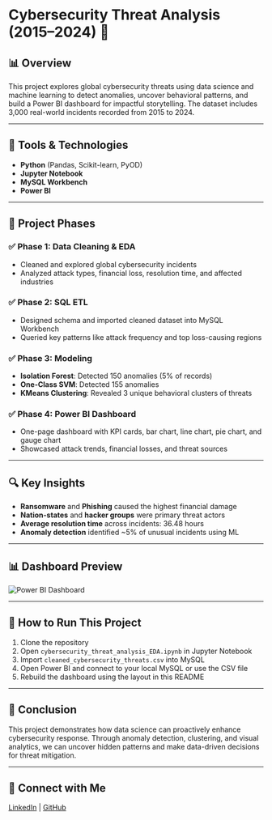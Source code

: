 # Cybersecurity Threat Analysis (2015–2024) 🔐

## 📊 Overview
This project explores global cybersecurity threats using data science and machine learning to detect anomalies, uncover behavioral patterns, and build a Power BI dashboard for impactful storytelling. The dataset includes 3,000 real-world incidents recorded from 2015 to 2024.

---

## 🧰 Tools & Technologies
- **Python** (Pandas, Scikit-learn, PyOD)
- **Jupyter Notebook**
- **MySQL Workbench**
- **Power BI**

---

## 📁 Project Phases

### ✅ Phase 1: Data Cleaning & EDA
- Cleaned and explored global cybersecurity incidents
- Analyzed attack types, financial loss, resolution time, and affected industries

### ✅ Phase 2: SQL ETL
- Designed schema and imported cleaned dataset into MySQL Workbench
- Queried key patterns like attack frequency and top loss-causing regions

### ✅ Phase 3: Modeling
- **Isolation Forest**: Detected 150 anomalies (5% of records)
- **One-Class SVM**: Detected 155 anomalies
- **KMeans Clustering**: Revealed 3 unique behavioral clusters of threats

### ✅ Phase 4: Power BI Dashboard
- One-page dashboard with KPI cards, bar chart, line chart, pie chart, and gauge chart
- Showcased attack trends, financial losses, and threat sources

---

## 🔍 Key Insights
- **Ransomware** and **Phishing** caused the highest financial damage
- **Nation-states** and **hacker groups** were primary threat actors
- **Average resolution time** across incidents: 36.48 hours
- **Anomaly detection** identified ~5% of unusual incidents using ML

---

## 📊 Dashboard Preview

![Power BI Dashboard](dashboard.png)

---

## 🏁 How to Run This Project

1. Clone the repository
2. Open `cybersecurity_threat_analysis_EDA.ipynb` in Jupyter Notebook
3. Import `cleaned_cybersecurity_threats.csv` into MySQL
4. Open Power BI and connect to your local MySQL or use the CSV file
5. Rebuild the dashboard using the layout in this README

---

## 🎯 Conclusion

This project demonstrates how data science can proactively enhance cybersecurity response. Through anomaly detection, clustering, and visual analytics, we can uncover hidden patterns and make data-driven decisions for threat mitigation.

---

## 🔗 Connect with Me
[LinkedIn](https://www.linkedin.com/) | [GitHub](https://github.com/)
